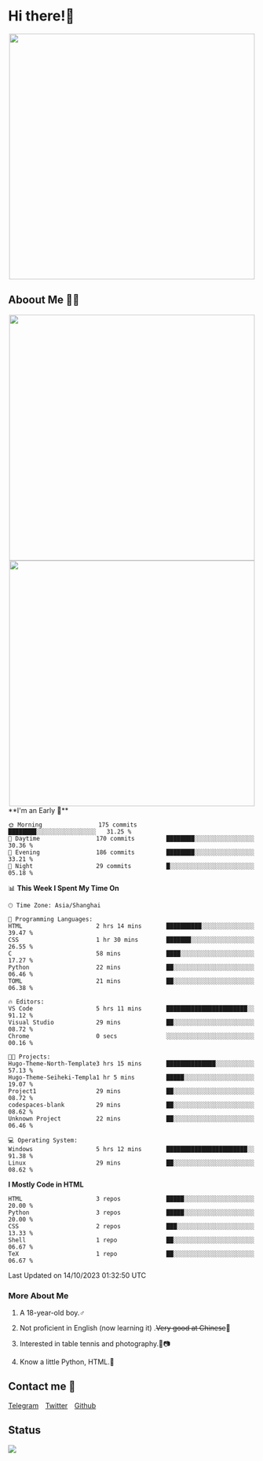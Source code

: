 # Hi there!🎉

<div align=center><img src="https://count.getloli.com/get/@Cicada000?theme=moebooru" width=500px></div>

## Aboout Me 👀💦

<div align=center>
<img src="https://github-readme-stats.vercel.app/api?username=Cicada000&show_icons=true&theme=tokyonight" width=500px>
<br>
<img src="https://github-readme-stats.vercel.app/api/top-langs/?username=Cicada000&show_icons=true&theme=tokyonight&layout=compact" width=500px>
</div>
<!--START_SECTION:waka-->
**I'm an Early 🐤** 

```text
🌞 Morning                175 commits         ████████░░░░░░░░░░░░░░░░░   31.25 % 
🌆 Daytime                170 commits         ████████░░░░░░░░░░░░░░░░░   30.36 % 
🌃 Evening                186 commits         ████████░░░░░░░░░░░░░░░░░   33.21 % 
🌙 Night                  29 commits          █░░░░░░░░░░░░░░░░░░░░░░░░   05.18 % 
```


📊 **This Week I Spent My Time On** 

```text
🕑︎ Time Zone: Asia/Shanghai

💬 Programming Languages: 
HTML                     2 hrs 14 mins       ██████████░░░░░░░░░░░░░░░   39.47 % 
CSS                      1 hr 30 mins        ███████░░░░░░░░░░░░░░░░░░   26.55 % 
C                        58 mins             ████░░░░░░░░░░░░░░░░░░░░░   17.27 % 
Python                   22 mins             ██░░░░░░░░░░░░░░░░░░░░░░░   06.46 % 
TOML                     21 mins             ██░░░░░░░░░░░░░░░░░░░░░░░   06.38 % 

🔥 Editors: 
VS Code                  5 hrs 11 mins       ███████████████████████░░   91.12 % 
Visual Studio            29 mins             ██░░░░░░░░░░░░░░░░░░░░░░░   08.72 % 
Chrome                   0 secs              ░░░░░░░░░░░░░░░░░░░░░░░░░   00.16 % 

🐱‍💻 Projects: 
Hugo-Theme-North-Template3 hrs 15 mins       ██████████████░░░░░░░░░░░   57.13 % 
Hugo-Theme-Seiheki-Templa1 hr 5 mins         █████░░░░░░░░░░░░░░░░░░░░   19.07 % 
Project1                 29 mins             ██░░░░░░░░░░░░░░░░░░░░░░░   08.72 % 
codespaces-blank         29 mins             ██░░░░░░░░░░░░░░░░░░░░░░░   08.62 % 
Unknown Project          22 mins             ██░░░░░░░░░░░░░░░░░░░░░░░   06.46 % 

💻 Operating System: 
Windows                  5 hrs 12 mins       ███████████████████████░░   91.38 % 
Linux                    29 mins             ██░░░░░░░░░░░░░░░░░░░░░░░   08.62 % 
```

**I Mostly Code in HTML** 

```text
HTML                     3 repos             █████░░░░░░░░░░░░░░░░░░░░   20.00 % 
Python                   3 repos             █████░░░░░░░░░░░░░░░░░░░░   20.00 % 
CSS                      2 repos             ███░░░░░░░░░░░░░░░░░░░░░░   13.33 % 
Shell                    1 repo              ██░░░░░░░░░░░░░░░░░░░░░░░   06.67 % 
TeX                      1 repo              ██░░░░░░░░░░░░░░░░░░░░░░░   06.67 % 
```




 Last Updated on 14/10/2023 01:32:50 UTC
<!--END_SECTION:waka-->

### More About Me

1. A 18-year-old boy.♂

2. Not proficient in English (now learning it) .~~Very good at Chinese~~🤣

3. Interested in table tennis and photography.🏓📷

4. Know a little Python, HTML.🐍


## Contact me 💬

[Telegram](https://t.me/CicadaLYW)&emsp;[Twitter](https://twitter.com/Cicada0001)&emsp;[Github](https://github.com/Cicada000)

## Status
<img src="https://weather-icon.journeyad.repl.co/@hangzhou?v=1" align="left">







